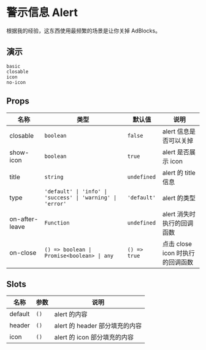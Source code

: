 # 警示信息 Alert

根据我的经验，这东西使用最频繁的场景是让你关掉 AdBlocks。

<!-- there is a bug of chrome rendering svg, if translateZ is not set -->

## 演示

```demo
basic
closable
icon
no-icon
```

## Props

| 名称 | 类型 | 默认值 | 说明 |
| --- | --- | --- | --- |
| closable | `boolean` | `false` | alert 信息是否可以关掉 |
| show-icon | `boolean` | `true` | alert 是否展示 icon |
| title | `string` | `undefined` | alert 的 title 信息 |
| type | `'default' \| 'info' \| 'success' \| 'warning' \| 'error'` | `'default'` | alert 的类型 |
| on-after-leave | `Function` | `undefined` | alert 消失时执行的回调函数 |
| on-close | `() => boolean \| Promise<boolean> \| any` | `() => true` | 点击 close icon 时执行的回调函数 |

## Slots

| 名称    | 参数 | 说明                           |
| ------- | ---- | ------------------------------ |
| default | `()` | alert 的内容                   |
| header  | `()` | alert 的 header 部分填充的内容 |
| icon    | `()` | alert 的 icon 部分填充的内容   |
